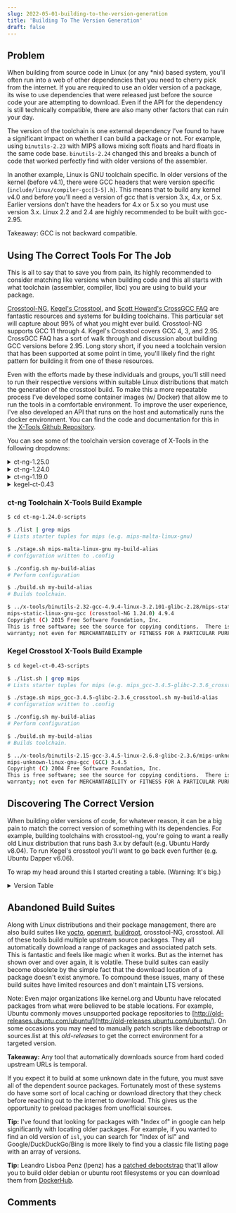 ```yaml
---
slug: 2022-05-01-building-to-the-version-generation
title: 'Building To The Version Generation'
draft: false
---
```


## Problem

When building from source code in Linux (or any \*nix) based system, you'll often run into a web of other dependencies that you need to cherry pick from the internet. If you are required to use an older version of a package, its wise to use dependencies that were released just before the source code your are attempting to download. Even if the API for the dependency is still technically compatible, there are also many other factors that can ruin your day.

<!-- truncate -->

The version of the toolchain is one external dependency I've found to have a significant impact on whether I can build a package or not. For example, using `binutils-2.23` with MIPS allows mixing soft floats and hard floats in the same code base. `binutils-2.24` changed this and breaks a bunch of code that worked perfectly find with older versions of the assembler.

In another example, Linux is GNU toolchain specific. In older versions of the kernel (before v4.1), there were GCC headers that were version specific (`include/linux/compiler-gcc[3-5].h`). This means that to build any kernel v4.0 and before you'll need a version of gcc that is version 3.x, 4.x, or 5.x. Earlier versions don't have the headers for 4.x or 5.x so you must use version 3.x. Linux 2.2 and 2.4 are highly recommended to be built with gcc-2.95.

Takeaway: GCC is not backward compatible.

## Using The Correct Tools For The Job

This is all to say that to save you from pain, its highly recommended to consider matching like versions when building code and this all starts with what toolchain (assembler, compiler, libc) you are using to build your package. 

[Crosstool-NG](https://crosstool-ng.github.io/), [Kegel's Crosstool](http://www.kegel.com/crosstool/), and [Scott Howard's CrossGCC FAQ](./2022-05-01-building-to-the-version-generation/CrossGCC-FAQ.pdf) are fantastic resources and systems for building toolchains. This particular set will capture about 99% of what you might ever build. Crosstool-NG supports GCC 11 through 4. Kegel's Crosstool covers GCC 4, 3, and 2.95. CrossGCC FAQ has a sort of walk through and discussion about building GCC versions before 2.95. Long story short, if you need a toolchain version that has been supported at some point in time, you'll likely find the right pattern for building it from one of these resources.

Even with the efforts made by these individuals and groups, you'll still need to run their respective versions within suitable Linux distributions that match the generation of the crosstool build. To make this a more repeatable process I've developed some container images (w/ Docker) that allow me to run the tools in a comfortable environment. To improve the user experience, I've also developed an API that runs on the host and automatically runs the docker environment. You can find the code and documentation for this in the [X-Tools Github Repository](https://github.com/crazychenz/x-tools).

You can see some of the toolchain version coverage of X-Tools in the following dropdowns:

<details>
<summary>ct-ng-1.25.0</summary><br />

- Core
  - Linux: 5.16.9 thru 3.2.101
  - Binutils: 2.38 thru 2.26.1
  - Libc
    - Glibc: 2.28 thru 2.17
    - uclibc-ng: 1.0.39 thru 1.0.25
    - musl: 1.2.2 thru 1.1.6
    - mingw: 9.0.0 thru 4.0.6
    - newlib: 4.1.0 thru 2.5.0
    - bionic: 21 thru 28
  - Gcc: 11.2.0 thru 4.9.4
- Debug
  - duma: 2_5_15
  - gdb: 11.2. thru 8.3.1 (cross & native)
  - ltrace: 0.7.3
  - strace: 5.16
- Libs
  - cloog: 0.18.4
  - expat: 2.4.1
  - gettext: 0.21 thru 0.19.8.1
  - gmp: 6.2.1 thru 6.1.2
  - isl: 0.24 thru 0.15
  - libelf: 0.8.13
  - libiconv: 1.16 thru 1.15
  - mpc: 1.2.0 thru 1.0.3
  - mpfr: 4.1.0 thru 3.1.6
  - ncurses: 6.2 thru 6.0
  - zlib: 1.2.12
- Tools
  - autoconf: 2.71 thru 2.65
  - automake: 1.16.1 thru 1.15.1
  - bison: 3.5 thru 3.0.5
  - dtc: 1.6.0 thru 1.4.7
  - libtool: 2.4.6
  - m4: 1.4.19
  - make: 4.3 thru 4.2.1
- Use Cases
  - If you want the newest and strictest compiler and toolchain, here you go.
  - LLVM isn't cutting it for you? Try GCC 11. It'll throw warning at you like a kid at the dunk a wench stand.

</details>

<details>
<summary>ct-ng-1.24.0</summary><br />

- Core
  - Linux: 4.20.8 thru 3.2.101
  - Binutils: 2.32 thru 2.26.1
  - Libc
    - Glibc: 2.28 thru 2.12.1
    - uclibc-ng: 1.0.31 thru 1.0.25
    - musl: 1.1.21 thru 1.1.6
    - mingw: 6.0.0 thru 4.0.6
    - newlib: 3.1.0 thru 2.5.0
    - bionic: 21 thru 28
  - Gcc: 8.3.0 thru 4.9.4
- Debug
  - duma: 2_5_15
  - gdb: 8.2.1 thru 7.11.1 (cross & native)
  - ltrace: 0.7.3
  - strace: 4.26 thru 4.15
- Libs
  - cloog: 0.18.4
  - expat: 2.2.6
  - gettext: 0.19.8.1
  - gmp: 6.1.2
  - isl: 0.20 thru 0.15
  - libelf: 0.8.13
  - libiconv: 1.5
  - mpc: 1.1.0 thru 1.0.3
  - mpfr: 4.0.2 thru 3.1.6
  - ncurses: 6.1 thru 6.0
  - zlib: 1.2.11
- Tools
  - autoconf: 2.69 thru 2.65
  - automake: 1.16.1 thru 1.15.1
  - bison: 3.3.2 thru 3.0.5
  - dtc: 1.4.7
  - libtool: 2.4.6
  - m4: 1.4.18
  - make: 4.2.1
- Use cases:
  - A _modern_ set of tools that predate the COVID pandemic and predate a lot of philosophical changes in how/when software releases occur.

</details>


<details>
<summary>ct-ng-1.19.0</summary><br />

- Core
  - Linux: 3.10.2 thru 2.6.27.62
  - Binutils: 2.22 thru 2.18a
  - Gcc: 4.8.1 thru 4.2.2
  - Libc
    - Glibc: 2.17 thru 2.8
    - Eglibc: 2_17 thru 2_9 (or trunk)
    - Uclibc: 0.9.33.2 thru 0.9.30
- Debug
  - dmalloc: 5.5.2
  - duma: 2.5.15
  - gdb: 7.4.1 thru 6.8a (native & cross)
  - ltrace: 0.5.3 thru 0.5.2
  - strace: 4.5.20 thru 4.5.18
- Libs
  - gmp: 5.1.1 thru 4.3.0
  - mpfr: 3.1.2 thru 2.4.0
  - ppl: 0.11.2 thru 0.10.2
  - cloog: 0.15.11 thru 0.15.6
  - libelf: 0.8.13 thru 0.8.12
- Use Cases
  - Building with an older binutils or gcc can work better with some versions of packages.
  - Building a LTS version of Linux 2.6. 
  - Linux has compiler configurations that are version specific.
  - Building a system with the old eglibc (now merged into upstream glibc).

</details>

<details>
<summary>kegel-ct-0.43</summary><br />

- Core
  - Linux: 2.6.15.4 thru 2.6.8 / 2.4.26 / historically 2.2.X
  - Binutils: 2.15 thru 2.16
  - Gcc: 2.95.3 thru 4.1.1
  - Glibc: 2.1.3 thru 2.3.6 (linuxthreads: 2.1.3 thru 2.3.6)
- Misc
  - gcrypt: 2.1
  - gdb: 6.5
- Use Cases
  - This tool is based purely on glibc based toolchains.
  - You need to build something with gcc-2.95 (e.g. Linux 2.4 or Linux 2.2)
  - You need to build something with gcc-3 or assembly with old binutils.

</details>

### ct-ng Toolchain X-Tools Build Example

```sh
$ cd ct-ng-1.24.0-scripts

$ ./list | grep mips
# Lists starter tuples for mips (e.g. mips-malta-linux-gnu)

$ ./stage.sh mips-malta-linux-gnu my-build-alias
# configuration written to .config

$ ./config.sh my-build-alias
# Perform configuration

$ ./build.sh my-build-alias
# Builds toolchain.

$ ../x-tools/binutils-2.32-gcc-4.9.4-linux-3.2.101-glibc-2.28/mips-static-linux-gnu/bin/mips-static-linux-gnu-gcc --version
mips-static-linux-gnu-gcc (crosstool-NG 1.24.0) 4.9.4
Copyright (C) 2015 Free Software Foundation, Inc.
This is free software; see the source for copying conditions.  There is NO
warranty; not even for MERCHANTABILITY or FITNESS FOR A PARTICULAR PURPOSE.
```

### Kegel Crosstool X-Tools Build Example

```sh
$ cd kegel-ct-0.43-scripts

$ ./list.sh | grep mips
# Lists starter tuples for mips (e.g. mips_gcc-3.4.5-glibc-2.3.6_crosstool.sh)

$ ./stage.sh mips_gcc-3.4.5-glibc-2.3.6_crosstool.sh my-build-alias
# configuration written to .config

$ ./config.sh my-build-alias
# Perform configuration

$ ./build.sh my-build-alias
# Builds toolchain.

$ ../x-tools/binutils-2.15-gcc-3.4.5-linux-2.6.8-glibc-2.3.6/mips-unknown-linux-gnu/bin/mips-unknown-linux-gnu-gcc --version
mips-unknown-linux-gnu-gcc (GCC) 3.4.5
Copyright (C) 2004 Free Software Foundation, Inc.
This is free software; see the source for copying conditions.  There is NO
warranty; not even for MERCHANTABILITY or FITNESS FOR A PARTICULAR PURPOSE.
```

## Discovering The Correct Version

When building older versions of code, for whatever reason, it can be a big pain to match the correct version of something with its dependencies. For example, building toolchains with crosstool-ng, you're going to want a really old Linux distribution that runs bash 3.x by default (e.g. Ubuntu Hardy v8.04). To run Kegel's crosstool you'll want to go back even further (e.g. Ubuntu Dapper v6.06).

To wrap my head around this I started creating a table. (Warning: It's big.)

<details>
<summary>Version Table</summary>

|Date                        |Kernel|GCC    |EGCS |Busybox|Crosstool-NG|qemu |Redhat                               |RHEL                 |Fedora|Debian|Ubuntu                |
|----------------------------------------------------------------------------------------------|------|-------|-----|-------|------------|-----|-------------------------------------|---------------------|------|------|----------------------|
|March 22, 1987              |      |0.9.0  |     |       |            |     |                                     |                     |      |      |                      |
|May 23, 1987                |      |1.0.0  |     |       |            |     |                                     |                     |      |      |                      |
|September 17, 1991          |0.01.0|       |     |       |            |     |                                     |                     |      |      |                      |
|January 24, 1994            |      |2.5.8  |     |       |            |     |                                     |                     |      |      |                      |
|March 14, 1994              |1.0.0 |       |     |       |            |     |                                     |                     |      |      |                      |
|April 6, 1994               |1.1.0 |       |     |       |            |     |                                     |                     |      |      |                      |
|October 31, 1994            |      |       |     |       |            |     |0.9.0 (kernel 1.0.9)                 |                     |      |      |                      |
|November 30, 1994           |      |2.6.3  |     |       |            |     |                                     |                     |      |      |                      |
|March 7, 1995               |1.2.0 |       |     |       |            |     |                                     |                     |      |      |                      |
|May 1, 1995                 |      |       |     |       |            |     |1.0.0 (kernel 1.2.8)                 |                     |      |      |                      |
|June 12, 1995               |1.3.0 |       |     |       |            |     |                                     |                     |      |      |                      |
|September 1, 1995           |      |       |     |       |            |     |2.0.0 (kernel 1.2.13)                |                     |      |      |                      |
|June 9, 1996                |2.0.0 |       |     |       |            |     |                                     |                     |      |      |                      |
|June 17, 1996               |      |       |     |       |            |     |                                     |                     |      |1.1.0 |                      |
|July 15, 1996               |      |       |     |       |            |     |3.0.4 (kernel 2.0.?)                 |                     |      |      |                      |
|October 3, 1996             |      |       |     |       |            |     |4.0.0 (kernel 2.0.18)                |                     |      |      |                      |
|December 12, 1996           |      |       |     |       |            |     |                                     |                     |      |1.2.0 |                      |
|July 2, 1997                |      |       |     |       |            |     |                                     |                     |      |1.3.0 |                      |
|August 22, 1997             |      |2.7.2.3|     |       |            |     |                                     |                     |      |      |                      |
|December 1, 1997            |      |       |     |       |            |     |5.0.0                                |                     |      |      |                      |
|December 3, 1997            |      |       |1.0.0|       |            |     |                                     |                     |      |      |                      |
|July 24, 1998               |      |       |     |       |            |     |                                     |                     |      |2.0.0 |                      |
|September 27, 1998          |      |       |     |0.25.0 |            |     |                                     |                     |      |      |                      |
|March 9, 1999               |      |       |     |       |            |     |                                     |                     |      |2.1.0 |                      |
|March 15, 1999              |      |       |1.1.2|       |            |     |                                     |                     |      |      |                      |
|April 19, 1999              |      |       |     |       |            |     |6.0.0 (kernel 2.2 glibc 2.1 egcs)    |                     |      |      |                      |
|June 9, 1999                |2.2.0 |       |     |       |            |     |                                     |                     |      |      |                      |
|August 15, 2000             |      |       |     |       |            |     |                                     |                     |      |2.2.0 |                      |
|October 20, 1999            |      |       |     |0.30.0 |            |     |                                     |                     |      |      |                      |
|January 7, 2000             |      |       |     |0.40.0 |            |     |                                     |                     |      |      |                      |
|September 25, 2000          |      |       |     |       |            |     |7.0.0 (kernel 2.4 glibc 2.2 gcc 2.96)|                     |      |      |                      |
|March 16, 2001              |      |2.95.3 |     |0.50.0 |            |     |                                     |                     |      |      |                      |
|January 4, 2001             |2.4.0 |       |     |       |            |     |                                     |                     |      |      |                      |
|February 20, 2002           |      |3.0.4  |     |       |            |     |                                     |                     |      |      |                      |
|March 23, 2002              |      |       |     |       |            |     |                                     |2.1.0 (kernel 2.4.9) |      |      |                      |
|July 19, 2002               |      |       |     |       |            |     |                                     |                     |      |3.0.0 |                      |
|July 25, 2002               |      |3.1.1  |     |       |            |     |                                     |                     |      |      |                      |
|May 6, 2002                 |      |       |     |       |            |     |                                     |2.1.0                |      |      |                      |
|September 30, 2002          |      |       |     |       |            |     |8.0.0 (glibc 2.3 gcc 3.2)            |                     |      |      |                      |
|March 31, 2003              |      |       |     |       |            |     |9.0.0 (kernel 2.4.20 glibc 2.3.2)    |                     |      |      |                      |
|April 22, 2003              |      |3.2.3  |     |       |            |     |                                     |                     |      |      |                      |
|September 25, 2003          |      |       |     |       |            |     |                                     |                     |0.95.0|      |                      |
|October 22, 2003            |      |       |     |       |            |     |                                     |3.0.0 (kernel 2.4.21)|      |      |                      |
|November 6, 2003            |      |       |     |       |            |     |                                     |                     |1.0.0 |      |                      |
|November 28, 2003           |2.4.23|       |     |       |            |     |                                     |                     |      |      |                      |
|December 17, 2003           |2.6.0 |       |     |       |            |     |                                     |                     |      |      |                      |
|February 14, 2004           |      |3.3.3  |     |       |            |     |                                     |                     |      |      |                      |
|May 18, 2004                |      |       |     |       |            |     |                                     |                     |2.0.0 |      |                      |
|October 13, 2004            |      |       |     |1.0.0  |            |     |                                     |                     |      |      |                      |
|October 26, 2004            |      |       |     |       |            |     |                                     |                     |      |      |4.10.0                |
|November 8, 2004            |      |       |     |       |            |     |                                     |                     |3.0.0 |      |                      |
|February 15, 2005           |      |       |     |       |            |     |                                     |4.0.0 (kernel 2.6.9) |      |      |                      |
|March 2, 2005               |2.6.11|       |     |       |            |     |                                     |                     |      |      |                      |
|April 4, 2005               |2.4.30|       |     |       |            |     |                                     |                     |      |      |                      |
|April 8, 2005               |      |       |     |       |            |     |                                     |                     |      |      |5.04.0 (kernel 2.6.10)|
|April 20, 2005              |      |4.0.0  |     |       |            |     |                                     |                     |      |      |                      |
|June 6, 2005                |      |       |     |       |            |     |                                     |                     |      |3.1.0 |                      |
|June 13, 2005               |      |       |     |       |            |     |                                     |                     |4.0.0 |      |                      |
|February 28, 2006           |      |4.1.0  |     |       |            |     |                                     |                     |      |      |                      |
|March 20, 2006              |2.6.16|       |     |       |            |     |                                     |                     |5.0.0 |      |                      |
|June 1, 2006                |      |       |     |       |            |     |                                     |                     |      |      |6.06.0                |
|August 11, 2006             |2.4.33|       |     |       |            |     |                                     |                     |      |      |                      |
|September 20, 2006          |2.6.18|       |     |       |            |     |                                     |                     |      |      |                      |
|October 24, 2006            |      |       |     |       |            |     |                                     |                     |6.0.0 |      |                      |
|March 15, 2007              |      |       |     |       |            |     |                                     |5.0.0 (kernel 2.6.18)|      |      |                      |
|March 22, 2007              |      |       |     |1.5.0  |            |     |                                     |                     |      |      |                      |
|April 8, 2007               |      |       |     |       |            |     |                                     |                     |      |4.0.0 |                      |
|April 10, 2007              |      |       |     |       |0.0.1       |     |                                     |                     |      |      |                      |
|April 19, 2007              |      |       |     |       |            |     |                                     |                     |      |      |7.04.0                |
|May 13, 2007                |      |4.2.0  |     |       |            |     |                                     |                     |      |      |                      |
|May 31, 2007                |      |       |     |       |            |     |                                     |                     |7.0.0 |      |                      |
|July 1, 2007                |      |       |     |       |0.1.0       |     |                                     |                     |      |      |                      |
|November 8, 2007            |      |       |     |       |            |     |                                     |                     |8.0.0 |      |                      |
|January 1, 2008             |2.4.36|       |     |       |            |     |                                     |                     |      |      |                      |
|January 16, 2008            |      |       |     |       |1.0.0       |     |                                     |                     |      |      |                      |
|March 5, 2008               |      |4.3.0  |     |       |            |     |                                     |                     |      |      |                      |
|April 24, 2008              |      |       |     |       |            |     |                                     |                     |      |      |8.04.0                |
|May 4, 2008                 |      |       |     |       |1.1.0       |     |                                     |                     |      |      |                      |
|May 13, 2008                |      |       |     |       |            |     |                                     |                     |9.0.0 |      |                      |
|October 9, 2008             |2.6.27|       |     |       |            |     |                                     |                     |      |      |                      |
|November 25, 2008           |      |       |     |       |1.3.0       |     |                                     |                     |10.0.0|      |                      |
|December 2, 2008            |2.4.37|       |     |       |            |     |                                     |                     |      |      |                      |
|February 14, 2009           |      |       |     |       |            |     |                                     |                     |      |5.0.0 |                      |
|April 21, 2009              |      |4.4.0  |     |       |            |     |                                     |                     |      |      |                      |
|April 23, 2009              |      |       |     |       |            |     |                                     |                     |      |      |9.04.0                |
|April 26, 2009              |      |       |     |       |1.4.0       |     |                                     |                     |      |      |                      |
|June 9, 2009                |      |       |     |       |            |     |                                     |                     |11.0.0|      |                      |
|November 17, 2009           |      |       |     |       |            |     |                                     |                     |12.0.0|      |                      |
|December 2, 2009            |2.6.32|       |     |       |            |     |                                     |                     |      |      |                      |
|January 26, 2010            |      |       |     |1.16.0 |            |     |                                     |                     |      |      |                      |
|January 31, 2010            |      |       |     |       |1.6.0       |     |                                     |                     |      |      |                      |
|April 14, 2010              |      |4.5.0  |     |       |            |     |                                     |                     |      |      |                      |
|April 29, 2010              |      |       |     |       |            |     |                                     |                     |      |      |10.04.0               |
|May 25, 2010                |      |       |     |       |            |     |                                     |                     |13.0.0|      |                      |
|November 2, 2010            |      |       |     |       |            |     |                                     |                     |14.0.0|      |                      |
|November 9, 2010            |      |       |     |       |            |     |                                     |6.0.0 (kernel 2.6.32)|      |      |                      |
|January 31, 2011            |      |       |     |       |1.10.0      |     |                                     |                     |      |      |                      |
|February 6, 2011            |      |       |     |       |            |     |                                     |                     |      |6.0.0 |                      |
|March 25, 2011              |      |4.6.0  |     |       |            |     |                                     |                     |      |      |                      |
|April 28, 2011              |      |       |     |       |            |     |                                     |                     |      |      |11.04.0               |
|May 18, 2011                |2.6.39|       |     |       |            |     |                                     |                     |      |      |                      |
|May 24, 2011                |      |       |     |       |            |     |                                     |                     |15.0.0|      |                      |
|July 21, 2011               |3.0.0 |       |     |       |            |     |                                     |                     |      |      |                      |
|November 8, 2011            |      |       |     |       |            |     |                                     |                     |16.0.0|      |                      |
|December 1, 2011            |      |       |     |       |            |1.0.0|                                     |                     |      |      |                      |
|January 4, 2012             |3.2.0 |       |     |       |            |     |                                     |                     |      |      |                      |
|January 31, 2012            |      |       |     |       |1.14.0      |     |                                     |                     |      |      |                      |
|March 22, 2012              |      |4.7.0  |     |       |            |     |                                     |                     |      |      |                      |
|April 26, 2012              |      |       |     |       |            |     |                                     |                     |      |      |12.04.0               |
|May 29, 2012                |      |       |     |       |            |     |                                     |                     |17.0.0|      |                      |
|January 15, 2013            |      |       |     |       |            |     |                                     |                     |18.0.0|      |                      |
|January 31, 2013            |      |       |     |       |1.18.0      |     |                                     |                     |      |      |                      |
|March 22, 2013              |      |4.8.0  |     |       |            |     |                                     |                     |      |      |                      |
|April 25, 2013              |      |       |     |       |            |     |                                     |                     |      |      |13.04.0               |
|May 4, 2013                 |      |       |     |       |            |     |                                     |                     |      |7.0.0 |                      |
|July 2, 2013                |      |       |     |       |            |     |                                     |                     |19.0.0|      |                      |
|September 2, 2013           |3.11.0|       |     |       |            |     |                                     |                     |      |      |                      |
|December 17, 2013           |      |       |     |       |            |     |                                     |                     |20.0.0|      |                      |
|April 17, 2014              |      |       |     |       |            |     |                                     |                     |      |      |14.04.0               |
|April 22, 2014              |      |4.9.0  |     |       |            |     |                                     |                     |      |      |                      |
|June 9, 2014                |      |       |     |       |            |     |                                     |7.0.0 (kernel 3.10)  |      |      |                      |
|August 3, 2014              |3.16.0|       |     |       |            |     |                                     |                     |      |      |                      |
|August 15, 2014             |      |       |     |       |            |2.0.1|                                     |                     |      |      |                      |
|September 8, 2014           |      |       |     |       |1.20.0      |     |                                     |                     |      |      |                      |
|October 23, 2014            |      |       |     |       |            |     |                                     |                     |      |      |14.10.0               |
|December 7, 2014            |3.18.0|       |     |       |            |     |                                     |                     |      |      |                      |
|December 9, 2014            |      |       |     |       |            |     |                                     |                     |21.0.0|      |                      |
|April 12, 2015              |4.0.0 |       |     |       |            |     |                                     |                     |      |      |                      |
|April 22, 2015              |      |5.1.0  |     |       |            |     |                                     |                     |      |      |                      |
|April 23, 2015              |      |       |     |       |            |     |                                     |                     |      |      |15.04.0               |
|April 25, 2015              |      |       |     |       |            |     |                                     |                     |      |8.0.0 |                      |
|May 26, 2015                |      |       |     |       |            |     |                                     |                     |22.0.0|      |                      |
|June 10, 2015               |      |       |     |       |1.21.0      |     |                                     |                     |      |      |                      |
|November 3, 2015            |      |       |     |       |            |     |                                     |                     |23.0.0|      |                      |
|November 20, 2015           |      |       |     |       |1.22.0      |     |                                     |                     |      |      |                      |
|April 21, 2016              |      |       |     |       |            |     |                                     |                     |      |      |16.04.0               |
|April 27, 2016              |      |6.1.0  |     |       |            |     |                                     |                     |      |      |                      |
|June 21, 2016               |      |       |     |       |            |     |                                     |                     |24.0.0|      |                      |
|October 13, 2016            |      |       |     |       |            |     |                                     |                     |      |      |16.10.0               |
|November 22, 2016           |      |       |     |       |            |     |                                     |                     |25.0.0|      |                      |
|December 11, 2016           |4.9.0 |       |     |       |            |     |                                     |                     |      |      |                      |
|April 13, 2017              |      |       |     |       |            |     |                                     |                     |      |      |17.04.0               |
|April 20, 2017              |      |       |     |       |1.23.0      |     |                                     |                     |      |      |                      |
|May 2, 2017                 |      |7.1.0  |     |       |            |     |                                     |                     |      |      |                      |
|June 17, 2017               |      |       |     |       |            |     |                                     |                     |      |9.0.0 |                      |
|July 11, 2017               |      |       |     |       |            |     |                                     |                     |26.0.0|      |                      |
|November 12, 2017           |4.14.0|       |     |       |            |     |                                     |                     |      |      |                      |
|November 14, 2017           |      |       |     |       |            |     |                                     |                     |27.0.0|      |                      |
|April 26, 2018              |      |       |     |       |            |     |                                     |                     |      |      |18.04.0               |
|May 1, 2018                 |      |       |     |       |            |     |                                     |                     |28.0.0|      |                      |
|May 2, 2018                 |      |8.1.0  |     |       |            |     |                                     |                     |      |      |                      |
|July 26, 2018               |      |8.2.0  |     |       |            |     |                                     |                     |      |      |                      |
|October 18, 2018            |      |       |     |       |            |     |                                     |                     |      |      |18.10.0               |
|October 22, 2018            |4.19.0|       |     |       |            |     |                                     |                     |      |      |                      |
|October 30, 2018            |      |       |     |       |            |     |                                     |                     |29.0.0|      |                      |
|December 23, 2018           |4.20.0|       |     |       |            |     |                                     |                     |      |      |                      |
|March 3, 2019               |5.0.0 |       |     |       |            |     |                                     |                     |      |      |                      |
|April 11, 2019              |      |       |     |       |            |3.0.1|                                     |                     |      |      |                      |
|April 13, 2019              |      |       |     |       |1.24.0      |     |                                     |                     |      |      |                      |
|April 18, 2019              |      |       |     |       |            |     |                                     |                     |      |      |19.04.0               |
|May 3, 2019                 |      |9.1.0  |     |       |            |     |                                     |                     |      |      |                      |
|May 7, 2019                 |      |       |     |       |            |     |                                     |8.0.0 (kernel 4.18.0)|30.0.0|      |                      |
|July 6, 2019                |      |       |     |       |            |     |                                     |                     |      |10.0.0|                      |
|October 17, 2019            |      |       |     |       |            |4.0.1|                                     |                     |      |      |                      |
|October 29, 2019            |      |       |     |       |            |     |                                     |                     |31.0.0|      |                      |
|November 24, 2019           |5.4.0 |       |     |       |            |     |                                     |                     |      |      |                      |
|April 23, 2020              |      |       |     |       |            |     |                                     |                     |      |      |20.04.0               |
|April 28, 2020              |      |       |     |       |            |     |                                     |                     |32.0.0|      |                      |
|May 7, 2020                 |      |10.1.0 |     |       |            |     |                                     |                     |      |      |                      |
|September 15, 2020          |      |       |     |       |            |5.0.1|                                     |                     |      |      |                      |
|October 27, 2020            |      |       |     |       |            |     |                                     |                     |33.0.0|      |                      |
|December 13, 2020           |5.10.0|       |     |       |            |     |                                     |                     |      |      |                      |
|April 22, 2021              |      |       |     |       |            |     |                                     |                     |      |      |21.04.0               |
|April 27, 2021              |      |11.1.0 |     |       |            |     |                                     |                     |34.0.0|      |                      |
|August 14, 2021             |      |       |     |       |            |     |                                     |                     |      |11.0.0|                      |
|October 14, 2021            |      |       |     |       |            |     |                                     |                     |      |      |21.10.0               |
|October 28, 2021            |      |       |     |       |            |6.0.1|                                     |                     |      |      |                      |
|October 31, 2021            |5.15.0|       |     |       |            |     |                                     |                     |      |      |                      |
|November 2, 2021            |      |       |     |       |            |     |                                     |                     |35.0.0|      |                      |
|March 20, 2022              |5.17.0|       |     |       |            |     |                                     |                     |      |      |                      |
|March 24, 2022              |      |       |     |       |1.25.0rc1   |     |                                     |                     |      |      |                      |
|April 19, 2022              |      |       |     |       |            |7.0.0|                                     |                     |      |      |                      |
|April 21, 2022              |      |       |     |       |            |     |                                     |                     |      |      |22.04.0               |

</details>

## Abandoned Build Suites

Along with Linux distributions and their package management, there are also build suites like [yocto](https://www.yoctoproject.org/), [openwrt](https://openwrt.org/), [buildroot](https://buildroot.org/), crosstool-NG, crosstool. All of these tools build multiple upstream source packages. They all automatically download a range of packages and associated patch sets. This is fantastic and feels like magic when it works. But as the internet has shown over and over again, it is volatile. These build suites can easily become obsolete by the simple fact that the download location of a package doesn't exist anymore. To compound these issues, many of these build suites have limited resources and don't maintain LTS versions.

Note: Even major organizations like kernel.org and Ubuntu have relocated packages from what were believed to be stable locations. For example, Ubuntu commonly moves unsupported package repositories to [http://old-releases.ubuntu.com/ubuntu/](http://old-releases.ubuntu.com/ubuntu/). On some occasions you may need to manually patch scripts like debootstrap or sources.list at this _old-releases_ to get the correct environment for a targeted version.

**Takeaway:** Any tool that automatically downloads source from hard coded upstream URLs is temporal.

If you expect it to build at some unknown date in the future, you must save all of the dependent source packages. Fortunately most of these systems do have some sort of local caching or download directory that they check before reaching out to the internet to download. This gives us the opportunity to preload packages from unofficial sources.

**Tip:** I've found that looking for packages with "Index of" in google can help significantly with locating older packages. For example, if you wanted to find an old version of `isl`, you can search for "Index of isl" and Google/DuckDuckGo/Bing is more likely to find you a classic file listing page with an array of versions.

**Tip:** Leandro Lisboa Penz (lpenz) has a [patched debootstrap](https://github.com/lpenz/docker-debian-releases) that'll allow you to build older debian or ubuntu root filesystems or you can download them from [DockerHub](https://hub.docker.com/u/lpenz).

## Comments

<Comments />
